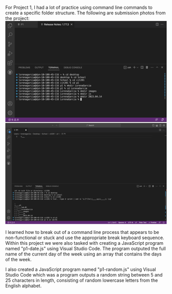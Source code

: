 For Project 1, I had a lot of practice using command line commands to create a specific folder structure. The following are submission photos from the project:
<img src="p1/p1-folders.png" alt="Image"> 
<img src="p1/p1-tree.png" alt="Image">

I learned how to break out of a command line process that appears to be non-functional or stuck and use the appropriate break keyboard sequence. 
Within this project we were also tasked with creating a JavaScript program named "p1-date.js" using Visual Studio Code. 
The program outputed the full name of the current day of the week using an array that contains the days of the week. 

I also created a JavaScript program named "p1-random.js" using Visual Studio Code which was a program outputs
a random string between 5 and 25 characters in length, consisting of random lowercase letters from the English alphabet. 
